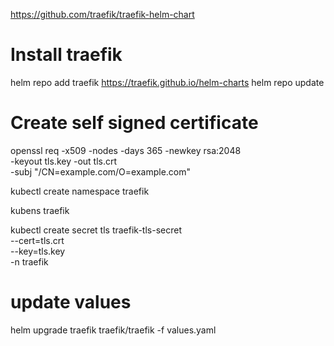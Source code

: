 https://github.com/traefik/traefik-helm-chart

# Install traefik
helm repo add traefik https://traefik.github.io/helm-charts
helm repo update

# Create self signed certificate
openssl req -x509 -nodes -days 365 -newkey rsa:2048 \
-keyout tls.key -out tls.crt \
-subj "/CN=example.com/O=example.com"

kubectl create namespace traefik

kubens traefik

kubectl create secret tls traefik-tls-secret \
--cert=tls.crt \
--key=tls.key \
-n traefik

# update values
helm upgrade traefik traefik/traefik -f values.yaml
